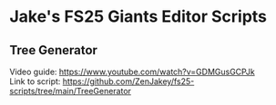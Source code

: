 # Jake's FS25 Giants Editor Scripts

## Tree Generator
Video guide: https://www.youtube.com/watch?v=GDMGusGCPJk  
Link to script: https://github.com/ZenJakey/fs25-scripts/tree/main/TreeGenerator